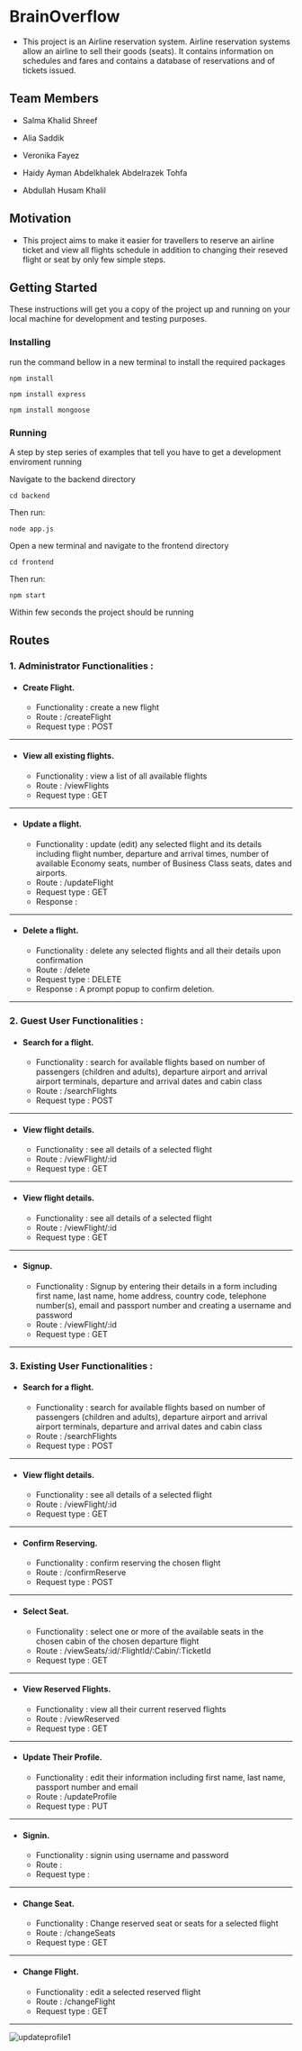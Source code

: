 # BrainOverflow
* This project is an Airline reservation system. Airline reservation systems allow an airline to sell their goods (seats). It contains information on schedules and fares and contains a database of reservations and of tickets issued. 
 ## Team Members

* Salma Khalid Shreef

* Alia Saddik

* Veronika Fayez 

* Haidy Ayman Abdelkhalek Abdelrazek Tohfa

* Abdullah Husam Khalil

## Motivation
* This project aims to make it easier for travellers to reserve an airline ticket and view all flights schedule in addition to changing  their reseved flight or seat by only few simple steps.


## Getting Started

These instructions will get you a copy of the project up and running on your local machine for development and testing purposes.

### Installing

run the command bellow in a new terminal to install the required packages

```
npm install
```
```
npm install express
```

```
npm install mongoose
```

### Running

A step by step series of examples that tell you have to get a development enviroment running

Navigate to the backend directory
```
cd backend
```

Then run:

```
node app.js
```
Open a new terminal and navigate to the frontend directory
```
cd frontend
```

Then run:

```
npm start
```

Within few seconds the project should be running


## Routes

### 1. Administrator Functionalities :

* ####  Create Flight.

	* Functionality : create a new flight
	* Route : /createFlight
	* Request type : POST
	
***



* #### View all existing flights.
	* Functionality : view a list of all available  flights
	* Route : /viewFlights
	* Request type : GET
***




* #### Update a flight.
	* Functionality : update (edit) any selected flight and its details including flight number, departure and arrival times, number of available Economy seats, number of Business Class seats, dates and airports.
	* Route : /updateFlight
	* Request type : GET
	* Response : 
***

* #### Delete a flight.
	* Functionality : delete any selected flights and all their details upon confirmation
	* Route : /delete
	* Request type : DELETE
	* Response : A prompt popup to confirm deletion.  
***

### 2. Guest User Functionalities :

* #### Search for a flight.
	* Functionality : search for available flights based on number of passengers (children and adults), departure airport and arrival airport terminals, departure and arrival dates and cabin class
	* Route : /searchFlights
	* Request type : POST	
***

* #### View flight details.
	* Functionality : see all details of a selected flight
	* Route : /viewFlight/:id
	* Request type : GET
***


* #### View flight details.
	* Functionality : see all details of a selected flight
	* Route : /viewFlight/:id
	* Request type : GET
***


* #### Signup.
	* Functionality : Signup by entering their details in a form including first name, last name, home address, country code, telephone number(s), email and passport number and creating a username and password
	* Route : /viewFlight/:id
	* Request type : GET
***


### 3. Existing User Functionalities :

* #### Search for a flight.
	* Functionality : search for available flights based on number of passengers (children and adults), departure airport and arrival airport terminals, departure and arrival dates and cabin class
	* Route : /searchFlights
	* Request type : POST	
***

* #### View flight details.
	* Functionality : see all details of a selected flight
	* Route : /viewFlight/:id
	* Request type : GET
***


* #### Confirm Reserving.
	* Functionality : confirm reserving the chosen flight
	* Route : /confirmReserve
	* Request type : POST
***

* #### Select Seat.
	* Functionality : select one or more of the available seats in the chosen cabin of the chosen departure flight
	* Route : /viewSeats/:id/:FlightId/:Cabin/:TicketId
	* Request type : GET
***

* #### View Reserved Flights.
	* Functionality : view all their current reserved flights
	* Route : /viewReserved
	* Request type : GET
***

* #### Update Their Profile.
	* Functionality : edit their information including first name, last name, passport number and email
	* Route : /updateProfile
	* Request type : PUT
***


* #### Signin.
	* Functionality : signin using username and password
	* Route : 
	* Request type : 
***

* #### Change Seat.
	* Functionality : Change reserved seat or seats for a selected flight
	* Route : /changeSeats
	* Request type : GET
***


* #### Change Flight.
	* Functionality : edit a selected reserved flight
	* Route : /changeFlight
	* Request type : GET
***

![updateprofile1](https://user-images.githubusercontent.com/57347562/147394150-a876ed4b-457b-4dee-a5c8-6914a1133255.png)

